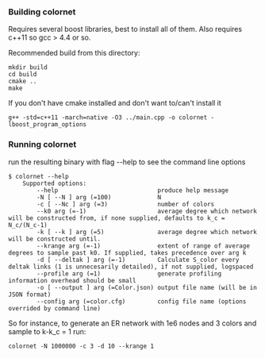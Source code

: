 ### Building colornet ###

Requires several boost libraries, best to install all of them.  Also requires c++11 so gcc > 4.4 or so.

Recommended build from this directory:

    mkdir build
    cd build
    cmake ..
    make

If you don't have cmake installed and don't want to/can't install it

    g++ -std=c++11 -march=native -O3 ../main.cpp -o colornet -lboost_program_options


### Running colornet ###
run the resulting binary with flag --help to see the command line options

    $ colornet --help
        Supported options:
            --help                            produce help message
            -N [ --N ] arg (=100)             N
            -c [ --Nc ] arg (=3)              number of colors
            --k0 arg (=-1)                    average degree which network will be constructed from, if none supplied, defaults to k_c = N_c/(N_c-1)
            -k [ --k ] arg (=5)               average degree which network will be constructed until.
            --krange arg (=-1)                extent of range of average degrees to sample past k0. If supplied, takes precedence over arg k
            -d [ --deltak ] arg (=-1)         Calculate S_color every deltak links (1 is unnecesarily detailed), if not supplied, logspaced
            --profile arg (=1)                generate profiling information overhead should be small
            -o [ --output ] arg (=Color.json) output file name (will be in JSON format)
            --config arg (=color.cfg)         config file name (options overrided by command line)


So for instance, to generate an ER network with 1e6 nodes and 3 colors and sample to k-k_c = 1 run:
    
    colornet -N 1000000 -c 3 -d 10 --krange 1
    
